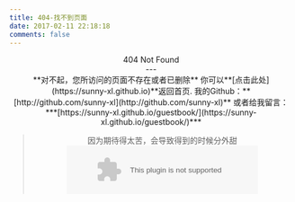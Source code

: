 ```yaml
---
title: 404-找不到页面
date: 2017-02-11 22:18:18
comments: false
---
```

<center>404 Not Found<center>
---
<center>
**对不起，您所访问的页面不存在或者已删除**
你可以**[点击此处](https://sunny-xl.github.io)**返回首页.
我的Github：**[http://github.com/sunny-xl](http://github.com/sunny-xl)**
或者给我留言：***[https://sunny-xl.github.io/guestbook/](https://sunny-xl.github.io/guestbook/)***

</center>

> 因为期待得太苦，会导致得到的时候分外甜
> <embed src="https://music.163.com/style/swf/widget.swf?sid=32192436&type=2&auto=0&width=320&height=66" width="340" height="86"  allowNetworking="all" oncontextmenu="return false"></embed>




